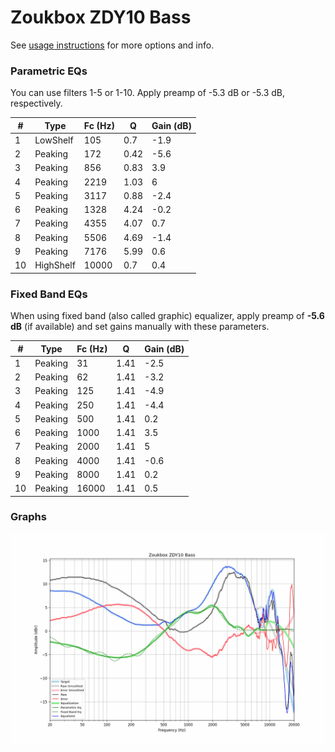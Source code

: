 # Zoukbox ZDY10 Bass
See [usage instructions](https://github.com/jaakkopasanen/AutoEq#usage) for more options and info.

### Parametric EQs
You can use filters 1-5 or 1-10. Apply preamp of -5.3 dB or -5.3 dB, respectively.

|   # | Type      |   Fc (Hz) |    Q |   Gain (dB) |
|-----|-----------|-----------|------|-------------|
|   1 | LowShelf  |       105 | 0.7  |        -1.9 |
|   2 | Peaking   |       172 | 0.42 |        -5.6 |
|   3 | Peaking   |       856 | 0.83 |         3.9 |
|   4 | Peaking   |      2219 | 1.03 |         6   |
|   5 | Peaking   |      3117 | 0.88 |        -2.4 |
|   6 | Peaking   |      1328 | 4.24 |        -0.2 |
|   7 | Peaking   |      4355 | 4.07 |         0.7 |
|   8 | Peaking   |      5506 | 4.69 |        -1.4 |
|   9 | Peaking   |      7176 | 5.99 |         0.6 |
|  10 | HighShelf |     10000 | 0.7  |         0.4 |

### Fixed Band EQs
When using fixed band (also called graphic) equalizer, apply preamp of **-5.6 dB** (if available) and set gains manually with these parameters.

|   # | Type    |   Fc (Hz) |    Q |   Gain (dB) |
|-----|---------|-----------|------|-------------|
|   1 | Peaking |        31 | 1.41 |        -2.5 |
|   2 | Peaking |        62 | 1.41 |        -3.2 |
|   3 | Peaking |       125 | 1.41 |        -4.9 |
|   4 | Peaking |       250 | 1.41 |        -4.4 |
|   5 | Peaking |       500 | 1.41 |         0.2 |
|   6 | Peaking |      1000 | 1.41 |         3.5 |
|   7 | Peaking |      2000 | 1.41 |         5   |
|   8 | Peaking |      4000 | 1.41 |        -0.6 |
|   9 | Peaking |      8000 | 1.41 |         0.2 |
|  10 | Peaking |     16000 | 1.41 |         0.5 |

### Graphs
![](./Zoukbox%20ZDY10%20Bass.png)
